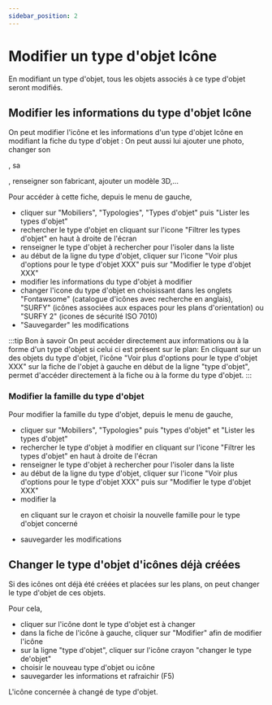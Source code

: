 ```yaml
---
sidebar_position: 2
---
```

# Modifier un type d'objet Icône

En modifiant un type d'objet, tous les objets associés à ce type d'objet seront modifiés.

## Modifier les informations du type d'objet Icône

On peut modifier l'icône et les informations d'un type d'objet Icône en modifiant la fiche du type d'objet :
On peut aussi lui ajouter une photo, changer son <P code="itemType:name" />, sa <P code="itemType:color" />, renseigner son fabricant, ajouter un modèle 3D,...

Pour accéder à cette fiche, depuis le menu de gauche,

-   cliquer sur "Mobiliers", "Typologies", "Types d'objet" puis "Lister les types d'objet"
-   rechercher le type d'objet en cliquant sur l'icone "Filtrer les types d'objet" en haut à droite de l'écran
-   renseigner le type d'objet à rechercher pour l'isoler dans la liste
-   au début de la ligne du type d'objet, cliquer sur l'icone "Voir plus d'options pour le type d'objet XXX" puis sur "Modifier le type d'objet XXX"
-   modifier les informations du type d'objet à modifier
-   changer l'icone du type d'objet en choisissant dans les onglets "Fontawsome" (catalogue d'icônes avec recherche en anglais), "SURFY" (icônes associées aux espaces pour les plans d'orientation) ou "SURFY 2" (icones de sécurité ISO 7010)
-   "Sauvegarder" les modifications


:::tip Bon à savoir
On peut accéder directement aux informations ou à la forme d'un type d'objet si celui ci est présent sur le plan: En cliquant sur un des objets du type d'objet, l'icône "Voir plus d'options pour le type d'objet XXX" sur la fiche de l'objet à gauche en début de la ligne "type d'objet", permet d'accéder directement à la fiche ou à la forme du type d'objet.
:::

### Modifier la famille du type d'objet

Pour modifier la famille du type d'objet, depuis le menu de gauche,

-   cliquer sur "Mobiliers", "Typologies" puis "types d'objet" et "Lister les types d'objet"
-   rechercher le type d'objet à modifier en cliquant sur l'icone "Filtrer les types d'objet" en haut à droite de l'écran
-   renseigner le type d'objet à rechercher pour l'isoler dans la liste
-   au début de la ligne du type d'objet, cliquer sur l'icone "Voir plus d'options pour le type d'objet XXX" puis sur "Modifier le type d'objet XXX"
-   modifier la <P code="itemType:itemTypeFamily" /> en cliquant sur le crayon et choisir la nouvelle famille pour le type d'objet concerné
-   sauvegarder les modifications


## Changer le type d'objet d'icônes déjà créées

Si des icônes ont déjà été créées et placées sur les plans, on peut changer le type d'objet de ces objets.

Pour cela,

-   cliquer sur l'icône dont le type d'objet est à changer
-   dans la fiche de l'icône à gauche, cliquer sur "Modifier" afin de modifier l'icône
-   sur la ligne "type d'objet", cliquer sur l'icône crayon "changer le type de'objet"
-   choisir le nouveau type d'objet ou icône
-   sauvegarder les informations et rafraichir (F5)

L'icône concernée à changé de type d'objet.